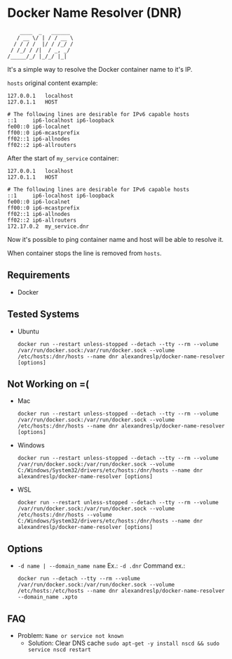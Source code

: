 # Docker Name Resolver (DNR)
```
    ____  _   ______  
   / __ \/ | / / __ \ 
  / / / /  |/ / /_/ / 
 / /_/ / /|  / _, _/  
/_____/_/ |_/_/ |_|   
```
It's a simple way to resolve the Docker container name to it's IP.

`hosts` original content example:
```
127.0.0.1	localhost
127.0.1.1	HOST

# The following lines are desirable for IPv6 capable hosts
::1     ip6-localhost ip6-loopback
fe00::0 ip6-localnet
ff00::0 ip6-mcastprefix
ff02::1 ip6-allnodes
ff02::2	ip6-allrouters
```

After the start of `my_service` container:
```
127.0.0.1	localhost
127.0.1.1	HOST

# The following lines are desirable for IPv6 capable hosts
::1     ip6-localhost ip6-loopback
fe00::0 ip6-localnet
ff00::0 ip6-mcastprefix
ff02::1 ip6-allnodes
ff02::2	ip6-allrouters
172.17.0.2	my_service.dnr
```

Now it's possible to ping container name and host will be able to resolve it.

When container stops the line is removed from `hosts`.

## Requirements
- Docker

## Tested Systems
- Ubuntu  
  ```
  docker run --restart unless-stopped --detach --tty --rm --volume /var/run/docker.sock:/var/run/docker.sock --volume /etc/hosts:/dnr/hosts --name dnr alexandreslp/docker-name-resolver [options]
  ```

## Not Working on =(
- Mac  
  ```
  docker run --restart unless-stopped --detach --tty --rm --volume /var/run/docker.sock:/var/run/docker.sock --volume /etc/hosts:/dnr/hosts --name dnr alexandreslp/docker-name-resolver [options]
  ```
- Windows  
  ```
  docker run --restart unless-stopped --detach --tty --rm --volume /var/run/docker.sock:/var/run/docker.sock --volume C:/Windows/System32/drivers/etc/hosts:/dnr/hosts --name dnr alexandreslp/docker-name-resolver [options]
  ```
- WSL  
  ```
  docker run --restart unless-stopped --detach --tty --rm --volume /var/run/docker.sock:/var/run/docker.sock --volume /etc/hosts:/dnr/hosts --volume C:/Windows/System32/drivers/etc/hosts:/dnr/hosts --name dnr alexandreslp/docker-name-resolver [options]
  ```

## Options
- `-d name | --domain_name name` Ex.: `-d .dnr`
  Command ex.:
  ```
  docker run --detach --tty --rm --volume /var/run/docker.sock:/var/run/docker.sock --volume /etc/hosts:/etc/hosts --name dnr alexandreslp/docker-name-resolver --domain_name .xpto
  ```
## FAQ
- Problem: `Name or service not known`
    - Solution: Clear DNS cache `sudo apt-get -y install nscd && sudo service nscd restart`
